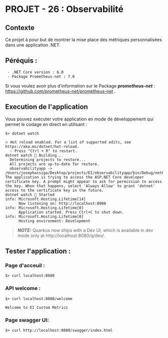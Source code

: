 # PROJET - 26 : Observabilité

## Contexte 

Ce projet à pour but de montrer la mise place des métriques personnalisées dans une application .NET.

## Péréquis :

```
 - .NET Core version : 6.0
 - Package Prometheus-net : 7.0
```

Si vous voulez avoir plus d'information sur le Package ***prometheus-net*** : https://github.com/prometheus-net/prometheus-net .

## Execution de l'application

Vous pouvez exécuter votre application en mode de développement qui permet le codage en direct en utilisant :
```shell script
$> dotnet watch

🔥 Hot reload enabled. For a list of supported edits, see https://aka.ms/dotnet/hot-reload.
  💡 Press "Ctrl + R" to restart.
dotnet watch 🔧 Building...
  Determining projects to restore...
  All projects are up-to-date for restore.
  observabilityapp -> /Users/josephassiga/Desktop/projects/EI/observabilityapp/bin/Debug/net6.0/observabilityapp.dll
The application is trying to access the ASP.NET Core developer certificate key. A prompt might appear to ask for permission to access the key. When that happens, select 'Always Allow' to grant 'dotnet' access to the certificate key in the future.
dotnet watch 🚀 Started
info: Microsoft.Hosting.Lifetime[14]
      Now listening on: http://localhost:8080
info: Microsoft.Hosting.Lifetime[0]
      Application started. Press Ctrl+C to shut down.
info: Microsoft.Hosting.Lifetime[0]
      Hosting environment: Development
```

> **_NOTE:_**  Quarkus now ships with a Dev UI, which is available in dev mode only at http://localhost:8080/q/dev/.

## Tester l'application :

### Page d'acceuil :
```
$> curl localhost:8080
```

### API welcome :
```
$> curl localhost:8080/welcome

Welcome to EI Custom Metrics
```


### Page swagger UI:
```
$> curl http://localhost:8080/swagger/index.html
```






